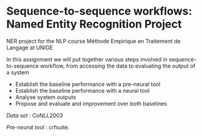 # Sequence-to-sequence workflows: Named Entity Recognition Project

NER project for the NLP course Méthode Empirique en Traitement de Langage at UNIGE

In this assignment we will put together various steps involved in sequence-to-sequence workflow, from accessing the data to evaluating the output of a system

- Establish the baseline performance with a pre-neural tool
- Establish the baseline performance with a neural tool
- Analyse system outputs
- Propose and evaluate and improvement over both baselines

_*Data set*_ : CoNLL2003 

_Pre-neural tool_ : crfsuite.
